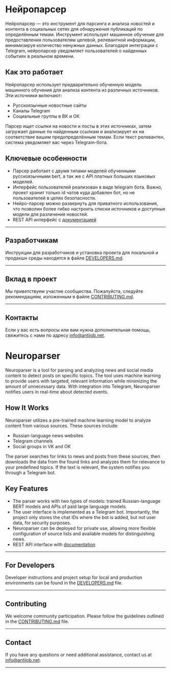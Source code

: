 
# Нейропарсер

Нейропарсер — это инструмент для парсинга и анализа новостей и контента в социальных сетях для обнаружения публикаций по определённым темам. Инструмент использует машинное обучение для предоставления пользователям целевой, релевантной информации, минимизируя количество ненужных данных. Благодаря интеграции с Telegram, нейропарсер уведомляет пользователей о найденных событиях в реальном времени.

## Как это работает

Нейропарсер использует предварительно обученную модель машинного обучения для анализа контента из различных источников. Эти источники включают:

- Русскоязычные новостные сайты
- Каналы Telegram
- Социальные группы в ВК и ОК

Парсер ищет ссылки на новости и посты в этих источниках, затем загружает данные по найденным ссылкам и анализирует их на соответствие вашим предопределённым темам. Если текст релевантен, система уведомляет вас через Telegram-бота.

## Ключевые особенности

- Парсер работает с двумя типами моделей обученными русскоязычными bert, а так же с API платных больших языковых моделей.
- Интерфейс пользователей реализован в виде  telegram бота. Важно, проект хранит только  id чатов куда добавлен бот, но не пользователей в целях безопасности.
- Нейро-парсер можно развернуть для приватного использования, что позволин более гибко настроить списки источников и доступные модели для различения новостей.
- REST API интерфейс с [документацией](https://report.antijob.net/swagger-ui/)

---

## Разработчикам

Инструкции для разработчиков и установка проекта для локальной и продакшн среды находятся в файле [DEVELOPERS.md](DEVELOPERS.md).

---

## Вклад в проект

Мы приветствуем участие сообщества. Пожалуйста, следуйте рекомендациям, изложенным в файле [CONTRIBUTING.md](CONTRIBUTING.md).

---

## Контакты

Если у вас есть вопросы или вам нужна дополнительная помощь, свяжитесь с нами по адресу info@antijob.net.

# Neuroparser

Neuroparser is a tool for parsing and analyzing news and social media content to detect posts on specific topics. The tool uses machine learning to provide users with targeted, relevant information while minimizing the amount of unnecessary data. With integration into Telegram, Neuroparser notifies users in real-time about detected events.

## How It Works

Neuroparser utilizes a pre-trained machine learning model to analyze content from various sources. These sources include:

- Russian-language news websites
- Telegram channels
- Social groups in VK and OK

The parser searches for links to news and posts from these sources, then downloads the data from the found links and analyzes them for relevance to your predefined topics. If the text is relevant, the system notifies you through a Telegram bot.

## Key Features

- The parser works with two types of models: trained Russian-language BERT models and APIs of paid large language models.
- The user interface is implemented as a Telegram bot. Importantly, the project only stores the chat IDs where the bot is added, but not user data, for security purposes.
- Neuroparser can be deployed for private use, allowing more flexible configuration of source lists and available models for distinguishing news.
- REST API interface with [documentation](https://report.antijob.net/swagger-ui/)

---

## For Developers

Developer instructions and project setup for local and production environments can be found in the [DEVELOPERS.md](DEVELOPERS.md) file.

---

## Contributing

We welcome community participation. Please follow the guidelines outlined in the [CONTRIBUTING.md](CONTRIBUTING.md) file.

---

## Contact

If you have any questions or need additional assistance, contact us at info@antijob.net.

---
